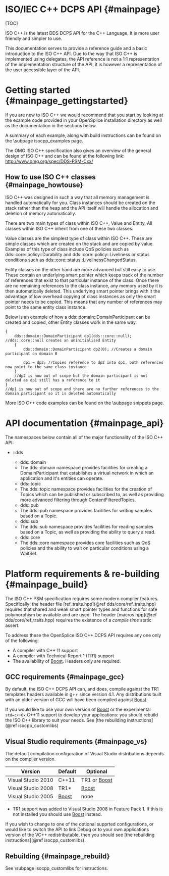 ISO/IEC C++ DCPS API                                                            {#mainpage}
====================

[TOC]

ISO C++ is the latest DDS DCPS API for the C++ Language. It is more user friendly
and simpler to use.

This documentation serves to provide a reference guide and a basic introduction to
the ISO C++ API. Due to the way that ISO C++ is implemented using delegates, the
API reference is not a 1:1 representation of the implementation structure of the API,
it is however a representation of the user accessible layer of the API.

Getting started                                                                {#mainpage_gettingstarted}
===============

If you are new to ISO C++ we would recommend that you start by looking at the example
code provided in your OpenSplice installation directory as well as the documentation
in the sections below.

A summary of each example, along with build instructions can be found on the
\subpage isocpp_examples page.

The OMG ISO C++ specification also gives an overview of the general design of ISO C++ and
can be found at the following link: http://www.omg.org/spec/DDS-PSM-Cxx/

How to use ISO C++ classes                                                      {#mainpage_howtouse}
--------------------------

ISO C++ was designed in such a way that all memory management is handled automatically
for you. Class instances should be created on the stack rather than the heap and the API itself
will handle the allocation and deletion of memory automatically.

There are two main types of class within ISO C++, Value and Entity. All classes within
ISO C++ inherit from one of these two classes.

Value classes are the simplest type of class within ISO C++. These are simple classes which
are created on the stack and are copied by value. Examples of this type of class include QoS policies
such as dds::core::policy::Durability and dds::core::policy::Liveliness or status conditions
such as dds::core::status::LivelinessChangedStatus.

Entity classes on the other hand are more advanced but still easy to use. These contain an
underlying smart pointer which keeps track of the number of references that exist to that
particular instance of the class. Once there are no remaining references to the class instance, any
memory used by it is then automatically deleted. This underlying smart pointer brings with it
the advantage of low overhead copying of class instances as only the smart pointer needs to be copied.
This means that any number of references may point to the same entity class instance.

Below is an example of how a dds::domain::DomainParticipant can be created and copied, other
Entity classes work in the same way.

    {
        dds::domain::DomainParticipant dp1(dds::core::null); //dds::core::null creates an uninitialised Entity
        {
            dds::domain::DomainParticipant dp2(0); //Creates a domain participant on domain 0

            dp1 = dp2; //Copies reference to dp2 into dp1, both references now point to the same class instance
        }
        //dp2 is now out of scope but the domain participant is not deleted as dp1 still has a reference to it
    }
    //dp1 is now out of scope and there are no further references to the domain participant so it is deleted automatically

More ISO C++ code examples can be found on the \subpage snippets page.

API documentation                                                               {#mainpage_api}
=================

The namespaces below contain all of the major functionality of the ISO C++ API:

- ::dds

   + dds::domain
    + The dds::domain namespace provides facilities for creating a DomainParticipant
      that establishes a virtual network in which an application and it's entities
      can operate.
   + dds::topic
    + The dds::topic namespace provides facilities for the creation of Topics which
      can be published or subscribed to, as well as providing more advanced filtering
      through ContentFilteredTopics.
   + dds::pub
    + The dds::pub namespace provides facilities for writing samples based on a Topic.
   + dds::sub
    + The dds::sub namespace provides facilities for reading samples based on a Topic,
      as well as providing the ability to query a read.
   + dds::core
    + The dds::core namespace provides core facilities such as QoS policies and the
      ability to wait on particular conditions using a WaitSet.

Platform requirements & re-building                                             {#mainpage_build}
===================================

The ISO C++ PSM specification requires some modern compiler features.
Specifically: the header file [ref_traits.hpp](@ref dds/core/ref_traits.hpp)
requires that shared and weak smart pointer types and functions for safe
polymorphism be available and are used. The header
[macros.hpp](@ref dds/core/ref_traits.hpp) requires the existence of a _compile
time_ static assert.

To address these the OpenSplice ISO C++ DCPS API requires any one only of the
following:
   + A compiler with C++ 11 support
   + A compiler with Technical Report 1 (TR1) support
   + The availability of [Boost]. Headers only are required.

GCC requirements                                                                {#mainpage_gcc}
----------------

By default, the ISO C++ DCPS API can, and does, compile against the
TR1 templates headers available in g++ since version 4.1. Any
distributions built with an older version of GCC will have been compiled
against [Boost].

If you would like to use your own version of [Boost] or the experimental
`-std=c++0x` C++11 support to develop your applications: you should rebuild the
ISO C++ library to suit your needs.
See [the rebuilding instructions](@ref isocpp_customlibs)

Visual Studio requirements                                                      {#mainpage_vs}
--------------------------

The default compilation configuration of Visual Studio distributions depends on
the compiler version.

Version             | Default | Optional
--------------------|---------|---------------
Visual Studio 2010  | C++11   | TR1 or [Boost]
Visual Studio 2008  | TR1*    | [Boost]
Visual Studio 2005  | [Boost] | none

* TR1 support was added to Visual Studio 2008 in Feature Pack 1. If this is not
installed you should use [Boost] instead.

If you wish to change to one of the optional supprted configurations, or would
like to switch the API to link Debug or to your own applications version of the
VC++ redistributable, then you should see
[the rebuilding instructions](@ref isocpp_customlibs).

Rebuilding                                                                      {#mainpage_rebuild}
----------

See \subpage isocpp_customlibs for instructions.

[Boost]: http://www.boost.org/ "Boost"


